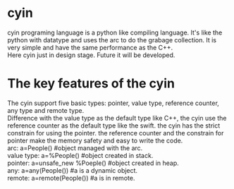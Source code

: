 # cyin
cyin programing language is a python like compiling language. It's like the python with datatype and uses the arc to do the grabage collection. It is very simple and have the same performance as the C++.  
Here cyin just in design stage. Future it will be developed.
# The key features of the cyin
The cyin support five basic types: pointer, value type, reference counter, any type and remote type.  
Difference with the value type as the default type like C++, the cyin use the reference counter as the default type like the swift. the cyin has the strict constrain for using the pointer. the reference counter and the constrain for pointer make the memory safety and easy to write the code.  
arc: a=People() #object managed with the arc.  
value type: a=%People() #object created in stack.  
pointer: a=unsafe_new %Poeple() #object created in heap.  
any: a=any(People()) #a is a dynamic object.  
remote: a=remote(People()) #a is in remote.  




